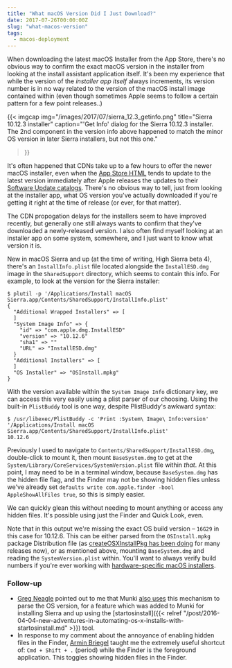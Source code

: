 ```yaml
---
title: "What macOS Version Did I Just Download?"
date: 2017-07-26T00:00:00Z
slug: "what-macos-version"
tags:
  - macos-deployment
---
```


When downloading the latest macOS Installer from the App Store, there's no obvious way to confirm the exact macOS version in the installer from looking at the install assistant application itself. It's been my experience that while the version of the _installer app itself_ always increments, its version number is in no way related to the version of the macOS install image contained within (even though sometimes Apple seems to follow a certain pattern for a few point releases..)

{{< imgcap
  img="/images/2017/07/sierra_12.3_getinfo.png"
  title="Sierra 10.12.3 installer"
  caption="'Get Info' dialog for the Sierra 10.12.3 installer. The 2nd component in the version info above happened to match the minor OS version in later Sierra installers, but not this one."
>}}

It's often happened that CDNs take up to a few hours to offer the newer macOS installer, even when the [App Store HTML](macappstores://itunes.apple.com/app/id1127487414) tends to update to the latest version immediately after Apple releases the updates to their [Software Update catalogs](https://swscan.apple.com/content/catalogs/others/index-10.12-10.11-10.10-10.9-mountainlion-lion-snowleopard-leopard.merged-1.sucatalog). There's no obvious way to tell, just from looking at the installer app, what OS version you've actually downloaded if you're getting it right at the time of release (or ever, for that matter).

The CDN propogation delays for the installers seem to have improved recently, but generally one still always wants to confirm that they've downloaded a newly-released version. I also often find myself looking at an installer app on some system, somewhere, and I just want to know what version it is.

New in macOS Sierra and up (at the time of writing, High Sierra beta 4), there's an `InstallInfo.plist` file located alongside the `InstallESD.dmg` image in the `SharedSupport` directory, which seems to contain this info. For example, to look at the version for the Sierra installer:

```shell
$ plutil -p '/Applications/Install macOS Sierra.app/Contents/SharedSupport/InstallInfo.plist'
{
  "Additional Wrapped Installers" => [
  ]
  "System Image Info" => {
    "id" => "com.apple.dmg.InstallESD"
    "version" => "10.12.6"
    "sha1" => ""
    "URL" => "InstallESD.dmg"
  }
  "Additional Installers" => [
  ]
  "OS Installer" => "OSInstall.mpkg"
}
```

With the version available within the `System Image Info` dictionary key, we can access this very easily using a plist parser of our choosing. Using the built-in `PlistBuddy` tool is one way, despite PlistBuddy's awkward syntax:

```shell
$ /usr/libexec/PlistBuddy -c 'Print :System\ Image\ Info:version' '/Applications/Install macOS Sierra.app/Contents/SharedSupport/InstallInfo.plist'
10.12.6
```

Previously I used to navigate to `Contents/SharedSupport/InstallESD.dmg`, double-click to mount it, then mount `BaseSystem.dmg` to get at the `System/Library/CoreServices/SystemVersion.plist` file within _that_. At this point, I may need to be in a terminal window, because `BaseSystem.dmg` has the hidden file flag, and the Finder may not be showing hidden files unless we've already set `defaults write com.apple.finder -bool AppleShowAllFiles true`, so this is simply easier.

We can quickly glean this without needing to mount anything or access any hidden files. It's possible using just the Finder and Quick Look, even.

Note that in this output we're missing the exact OS build version – `16G29` in this case for 10.12.6. This can be either parsed from the `OSInstall.mpkg` package Distribution file (as [createOSXInstallPkg has been doing](https://github.com/munki/createOSXinstallPkg/blob/ec13f6433f67d80fc55b91608259cd5e326ed3fc/createOSXinstallPkg#L273-L290) for many releases now), or as mentioned above, mounting `BaseSystem.dmg` and reading the `SystemVersion.plist` within. You'll want to always verify build numbers if you're ever working with [hardware-specific macOS installers](https://derflounder.wordpress.com/2012/06/26/downloading-lion-os-installers-for-your-specific-mac-model/).

### Follow-up

* [Greg Neagle](https://managingosx.wordpress.com) pointed out to me that Munki [also uses](https://github.com/munki/munki/blob/e4eaa871b4b3ce40191ed4899a9dac3ac4961533/code/client/munkilib/osinstaller.py#L72-L84) this mechanism to parse the OS version, for a feature which was added to Munki for installing Sierra and up using the [startosinstall]({{< relref "/post/2016-04-04-new-adventures-in-automating-os-x-installs-with-startosinstall.md" >}}) tool.
* In response to my comment about the annoyance of enabling hidden files in the Finder, [Armin Briegel](http://scriptingosx.com/) taught me the extremely useful shortcut of: `Cmd + Shift + .` (period) while the Finder is the foreground application. This toggles showing hidden files in the Finder.
